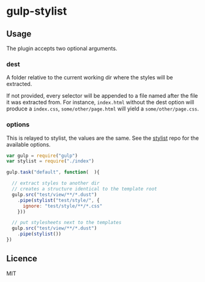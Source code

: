 gulp-stylist
=============

## Usage

The plugin accepts two optional arguments.

### dest

A folder relative to the current working dir
where the styles will be extracted.

If not provided, every selector will be appended to a file named after the file it was extracted from.
For instance, `index.html` without the dest option will produce a `index.css`,
`some/other/page.html` will yield a `some/other/page.css`.


### options

This is relayed to stylist, the values are the same.
See the [stylist](https://github.com/tunderdomb/stylist) repo for the available options.

```js
var gulp = require("gulp")
var stylist = require("./index")

gulp.task("default", function(  ){

  // extract styles to another dir
  // creates a structure identical to the template root
  gulp.src("test/view/**/*.dust")
    .pipe(stylist("test/style/", {
      ignore: "test/style/**/*.css"
    }))

  // put stylesheets next to the templates
  gulp.src("test/view/**/*.dust")
    .pipe(stylist())
})
```


## Licence

MIT